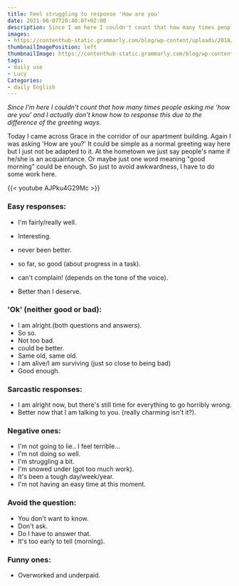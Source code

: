 ```yaml
---
title: Feel struggling to response 'How are you'
date: 2021-06-07T20:40:07+02:00
description: Since I am here I couldn't count that how many times people asking me 'how are you' and I actually don't know how to response this due to the difference of the greeting ways.
images:
- https://contenthub-static.grammarly.com/blog/wp-content/uploads/2018/06/how-are-you-doing.jpg
thumbnailImagePosition: left
thumbnailImage: https://contenthub-static.grammarly.com/blog/wp-content/uploads/2018/06/how-are-you-doing.jpg
tags:
- daily use
- Lucy
Categories:
- daily English
---
```


*Since I'm here I couldn't count that how many times people asking me 'how are you' and I actually don't know how to response this due to the difference of the greeting ways.*

Today I came across Grace in the corridor of our apartment building. Again I was asking 'How are you?' It could be simple as a normal greeting way here but I just not be adapted to it. At the hometown we just say people's name if he/she is an acquaintance. Or maybe just one word meaning "good morning" could be enough. So just to avoid awkwardness, I have to do some work here.

{{< youtube AJPku4G29Mc >}}

### Easy responses:
* I'm fairly/really well.

* Interesting.
* never been better.
* so far, so good (about progress in a task).
* can't complain! (depends on the tone of the voice).
* Better than I deserve.

### 'Ok' (neither good or bad):
* I am alright.(both questions and answers).
* So so.
* Not too bad.
* could be better.
* Same old, same old.
* I am alive/I am surviving (just so close to being bad)
* Good enough.

### Sarcastic responses:
* I am alright now, but there's still time for everything to go horribly wrong.
* Better now that I am talking to you. (really charming isn't it?).

### Negative ones:
* I'm not going to lie.. I feel terrible...
* I'm not doing so well.
* I'm struggling a bit.
* I'm snowed under (got too much work).
* It's been a tough day/week/year.
* I'm not having an easy time at this moment.

### Avoid the question:
* You don't want to know.
* Don't ask.
* Do I have to answer that.
* It's too early to tell (morning).

### Funny ones:
* Overworked and underpaid.
